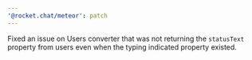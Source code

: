 ```yaml
---
'@rocket.chat/meteor': patch
---
```


Fixed an issue on Users converter that was not returning the `statusText` property from users even when the typing indicated property existed.
